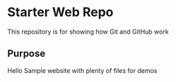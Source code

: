 # Starter Web Repo

This repository is for showing how Git and GitHub work

## Purpose
Hello
Sample website with plenty of files for demos
